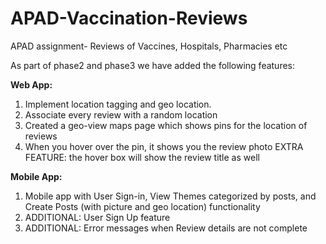 # APAD-Vaccination-Reviews
APAD assignment- Reviews of Vaccines, Hospitals, Pharmacies etc

As part of phase2 and phase3 we have added the following features:

**Web App:**
  1. Implement location tagging and geo location.
  2. Associate every review with a random location
  3. Created a geo-view maps page which shows pins for the location of reviews
  4. When you hover over the pin, it shows you the review photo EXTRA FEATURE: the hover box will show the review title as well

**Mobile App:**
  1. Mobile app with User Sign-in, View Themes categorized by posts, and Create Posts (with picture and geo location) functionality
  2. ADDITIONAL: User Sign Up feature
  3. ADDITIONAL: Error messages when Review details are not complete
